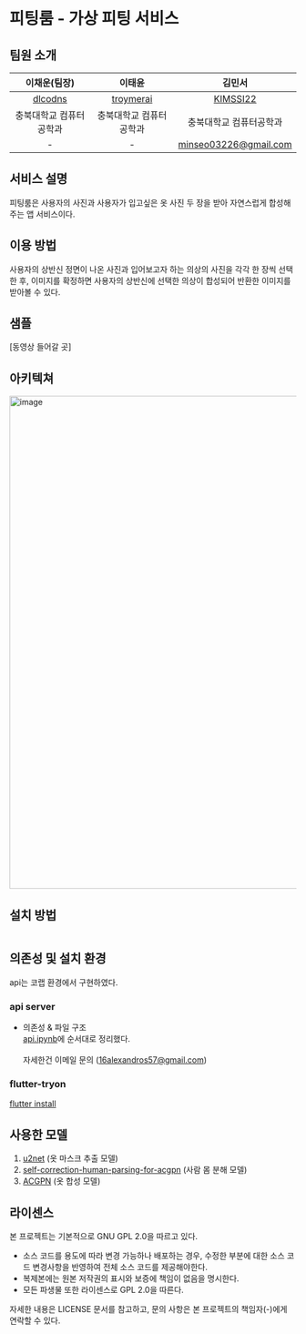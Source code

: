 # 피팅룸 - 가상 피팅 서비스

## 팀원 소개

|이채운(팀장)|이태윤|김민서|
| :-----------------------------------: | :---------------------------------------: | :-------------------------------------: |
| [dlcodns](https://github.com/dlcodns) | [troymerai](https://github.com/troymerai) | [KIMSSI22](https://github.com/KIMSSI22) |
| 충북대학교 컴퓨터공학과                 | 충북대학교 컴퓨터공학과                     | 충북대학교 컴퓨터공학과                   |
| - | - | minseo03226@gmail.com |


## 서비스 설명

피팅룸은 사용자의 사진과 사용자가 입고싶은 옷 사진 두 장을 받아 자연스럽게 합성해주는 앱 서비스이다.

## 이용 방법

사용자의 상반신 정면이 나온 사진과 입어보고자 하는 의상의 사진을 각각 한 장씩 선택한 후, 이미지를 확정하면 사용자의 상반신에 선택한 의상이 합성되어 반환한 이미지를 받아볼 수 있다.

## 샘플

[동영상 들어갈 곳]

## 아키텍쳐
<img width="866" alt="image" src="https://github.com/dlcodns/OSP_Prediction/assets/107831875/a5853e4d-c1d2-479b-8f44-07e9603389e6">

## 설치 방법
``` bash

``` 

## 의존성 및 설치 환경
api는 코랩 환경에서 구현하였다.
### api server
* 의존성 & 파일 구조<br/>
[api.ipynb](https://github.com/dlcodns/OSP_Prediction/blob/main/api/api.ipynb)에 순서대로 정리했다.<br/><br/>
자세한건 이메일 문의 (16alexandros57@gmail.com)<br/>
### flutter-tryon
[flutter install](https://docs.flutter.dev/get-started/install)
## 사용한 모델
1. [u2net](https://github.com/levindabhi/U-2-Net) (옷 마스크 추출 모델)
2. [self-correction-human-parsing-for-acgpn](https://github.com/levindabhi/Self-Correction-Human-Parsing-for-ACGPN) (사람 몸 분해 모델)
3. [ACGPN](https://github.com/switchablenorms/DeepFashion_Try_On) (옷 합성 모델)

## 라이센스
본 프로젝트는 기본적으로 GNU GPL 2.0을 따르고 있다.

- 소스 코드를 용도에 따라 변경 가능하나 배포하는 경우, 수정한 부분에 대한 소스 코드 변경사항을 반영하여 전체 소스 코드를 제공해야한다.
- 복제본에는 원본 저작권의 표시와 보증에 책임이 없음을 명시한다.
- 모든 파생물 또한 라이센스로 GPL 2.0을 따른다.

자세한 내용은 LICENSE 문서를 참고하고, 문의 사항은 본 프로젝트의 책임자(-)에게 연락할 수 있다.





